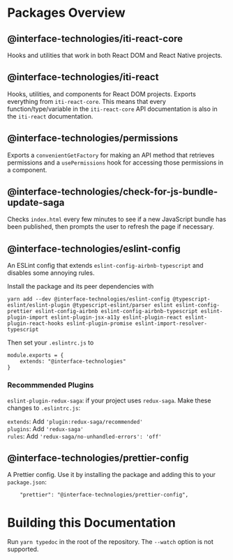 # Packages Overview

## @interface-technologies/iti-react-core

Hooks and utilities that work in both React DOM and React Native projects.

## @interface-technologies/iti-react

Hooks, utilities, and components for React DOM projects. Exports everything from `iti-react-core`. This means that every function/type/variable in the `iti-react-core` API documentation is also in the `iti-react` documentation.

## @interface-technologies/permissions

Exports a `convenientGetFactory` for making an API method that retrieves permissions and a `usePermissions` hook for accessing those permissions in a component.

## @interface-technologies/check-for-js-bundle-update-saga

Checks `index.html` every few minutes to see if a new JavaScript bundle has been published, then prompts the user to refresh the page if necessary.

## @interface-technologies/eslint-config

An ESLint config that extends `eslint-config-airbnb-typescript` and disables some annoying rules.

Install the package and its peer dependencies with

```
yarn add --dev @interface-technologies/eslint-config @typescript-eslint/eslint-plugin @typescript-eslint/parser eslint eslint-config-prettier eslint-config-airbnb eslint-config-airbnb-typescript eslint-plugin-import eslint-plugin-jsx-a11y eslint-plugin-react eslint-plugin-react-hooks eslint-plugin-promise eslint-import-resolver-typescript
```

Then set your `.eslintrc.js` to

```
module.exports = {
    extends: "@interface-technologies"
}
```

### Recommmended Plugins

`eslint-plugin-redux-saga`: if your project uses `redux-saga`. Make these changes to `.eslintrc.js`:

`extends`: Add `'plugin:redux-saga/recommended'`  
`plugins`: Add `'redux-saga'`  
`rules`: Add `'redux-saga/no-unhandled-errors': 'off'`

## @interface-technologies/prettier-config

A Prettier config. Use it by installing the package and adding this to your `package.json`:
```
    "prettier": "@interface-technologies/prettier-config",
```

# Building this Documentation

Run `yarn typedoc` in the root of the repository. The `--watch` option is not supported.